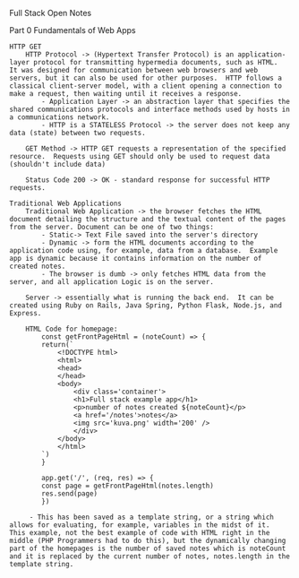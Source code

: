 Full Stack Open Notes

Part 0
Fundamentals of Web Apps

    HTTP GET
        HTTP Protocol -> (Hypertext Transfer Protocol) is an application-layer protocol for transmitting hypermedia documents, such as HTML.  It was designed for communication between web browsers and web servers, but it can also be used for other purposes.  HTTP follows a classical client-server model, with a client opening a connection to make a request, then waiting until it receives a response.
            - Application Layer -> an abstraction layer that specifies the shared communications protocols and interface methods used by hosts in a communications network.
            - HTTP is a STATELESS Protocol -> the server does not keep any data (state) between two requests.

        GET Method -> HTTP GET requests a representation of the specified resource.  Requests using GET should only be used to request data (shouldn't include data)

        Status Code 200 -> OK - standard response for successful HTTP requests.

    Traditional Web Applications
        Traditional Web Application -> the browser fetches the HTML document detailing the structure and the textual content of the pages from the server. Document can be one of two things:
            - Static-> Text File saved into the server's directory
            - Dynamic -> form the HTML documents according to the application code using, for example, data from a database.  Example app is dynamic because it contains information on the number of created notes.
            - The browser is dumb -> only fetches HTML data from the server, and all application Logic is on the server.  

        Server -> essentially what is running the back end.  It can be created using Ruby on Rails, Java Spring, Python Flask, Node.js, and Express. 
        
        HTML Code for homepage:
            const getFrontPageHtml = (noteCount) => {
            return(`
                <!DOCTYPE html>
                <html>
                <head>
                </head>
                <body>
                    <div class='container'>
                    <h1>Full stack example app</h1>
                    <p>number of notes created ${noteCount}</p>
                    <a href='/notes'>notes</a>
                    <img src='kuva.png' width='200' />
                    </div>
                </body>
                </html>
            `)
            } 

            app.get('/', (req, res) => {
            const page = getFrontPageHtml(notes.length)
            res.send(page)
            })
        
         - This has been saved as a template string, or a string which allows for evaluating, for example, variables in the midst of it.  This example, not the best example of code with HTML right in the middle (PHP Programmers had to do this), but the dynamically changing part of the homepages is the number of saved notes which is noteCount and it is replaced by the current number of notes, notes.length in the template string.
